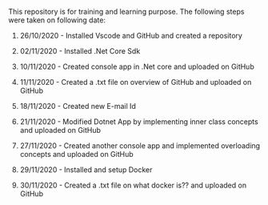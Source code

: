 This repository is for training and learning purpose. The following steps were taken on following date:

1. 26/10/2020 - Installed Vscode and GitHub and created a repository

2. 02/11/2020 - Installed .Net Core Sdk

3. 10/11/2020 - Created console app in .Net core and uploaded on GitHub

4. 11/11/2020 - Created a .txt file on overview of GitHub and uploaded on GitHub

5. 18/11/2020 - Created new E-mail Id 

6. 21/11/2020 - Modified Dotnet App by implementing inner class concepts and uploaded on GitHub

7. 27/11/2020 - Created another console app and implemented overloading concepts and uploaded on GitHub

8. 29/11/2020 - Installed and setup Docker

9. 30/11/2020 - Created a .txt file on what docker is?? and uploaded on GitHub
